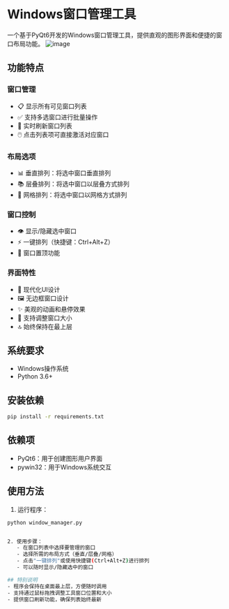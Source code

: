 # Windows窗口管理工具

一个基于PyQt6开发的Windows窗口管理工具，提供直观的图形界面和便捷的窗口布局功能。
![image](https://github.com/user-attachments/assets/99b49315-5664-45d6-9ffc-6e956406cbca)

## 功能特点

### 窗口管理
- 📋 显示所有可见窗口列表
- ✅ 支持多选窗口进行批量操作
- 🔄 实时刷新窗口列表
- 🖱️ 点击列表项可直接激活对应窗口

### 布局选项
- 📊 垂直排列：将选中窗口垂直排列
- 📚 层叠排列：将选中窗口以层叠方式排列
- 🎯 网格排列：将选中窗口以网格方式排列

### 窗口控制
- 👁️ 显示/隐藏选中窗口
- ⚡ 一键排列（快捷键：Ctrl+Alt+Z）
- 📌 窗口置顶功能

### 界面特性
- 🎨 现代化UI设计
- 🖼️ 无边框窗口设计
- ✨ 美观的动画和悬停效果
- 📱 支持调整窗口大小
- 🔝 始终保持在最上层

## 系统要求
- Windows操作系统
- Python 3.6+

## 安装依赖
```bash
pip install -r requirements.txt
```

## 依赖项
- PyQt6：用于创建图形用户界面
- pywin32：用于Windows系统交互

## 使用方法
1. 运行程序：
```bash
python window_manager.py


2. 使用步骤：
   - 在窗口列表中选择要管理的窗口
   - 选择所需的布局方式（垂直/层叠/网格）
   - 点击"一键排列"或使用快捷键(Ctrl+Alt+Z)进行排列
   - 可以随时显示/隐藏选中的窗口

## 特别说明
- 程序会保持在桌面最上层，方便随时调用
- 支持通过鼠标拖拽调整工具窗口位置和大小
- 提供窗口刷新功能，确保列表始终最新
